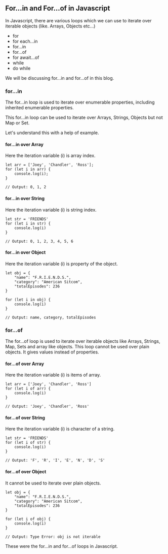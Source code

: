 ## For...in and For...of in Javascript

In Javascript, there are various loops which we can use to iterate over iterable objects (like. Arrays, Objects etc...)

- for
- for each...in
- for...in
- for...of
- for await...of
- while
- do while

We will be discussing for...in and for...of in this blog.

### for...in

The for...in loop is used to iterate over enumerable properties, including inherited enumerable properties.

This for...in loop can be used to iterate over Arrays, Strings, Objects but not Map or Set.

Let's understand this with a help of example.

#### for...in over Array

Here the iteration variable (i) is array index.

    let arr = ['Joey', 'Chandler', 'Ross'];
    for (let i in arr) {
        console.log(i);
    }

    // Output: 0, 1, 2

#### for...in over String

Here the iteration variable (i) is string index.

    let str = 'FRIENDS'
    for (let i in str) {
        console.log(i)
    }

    // Output: 0, 1, 2, 3, 4, 5, 6

#### for...in over Object

Here the iteration variable (i) is property of the object.

    let obj = {
        "name": "F.R.I.E.N.D.S.",
        "category": "American Sitcom",
        "totalEpisodes": 236
    }

    for (let i in obj) {
        console.log(i)
    }

    // Output: name, category, totalEpisodes

### for...of

The for...of loop is used to iterate over iterable objects like Arrays, Strings, Map, Sets and array like objects. This loop cannot be used over plain objects. It gives values instead of properties.

#### for...of over Array

Here the iteration variable (i) is items of array.

    let arr = ['Joey', 'Chandler', 'Ross']
    for (let i of arr) {
        console.log(i)
    }

    // Output: 'Joey', 'Chandler', 'Ross'

#### for...of over String

Here the iteration variable (i) is character of a string.

    let str = 'FRIENDS'
    for (let i of str) {
        console.log(i)
    }

    // Output: 'F', 'R', 'I', 'E', 'N', 'D', 'S'

#### for...of over Object

It cannot be used to iterate over plain objects.

    let obj = {
        "name": "F.R.I.E.N.D.S.",
        "category": "American Sitcom",
        "totalEpisodes": 236
    }

    for (let i of obj) {
        console.log(i)
    }

    // Output: Type Error: obj is not iterable

These were the for...in and for...of loops in Javascript.
